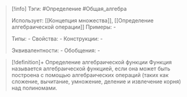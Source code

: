 > [!info]
> Тэги: #Определение #Общая_алгебра 
> 
> Использует: [[Концепция множества]], [[Определение aлгебраической операции]]
> Примеры: *-*
> 
> Типы: *-*
> Свойства: *-*
> Конструкции: *-*
> 
> Эквивалентности: *-*
> Обобщения: *-*

> [!definition]+ Определение алгебраической функции
> Функция называется алгебраической функцией, если она может быть построена с помощью алгебраических операций (таких как сложение, вычитание, умножение, деление и извлечение корня) над полиномами.